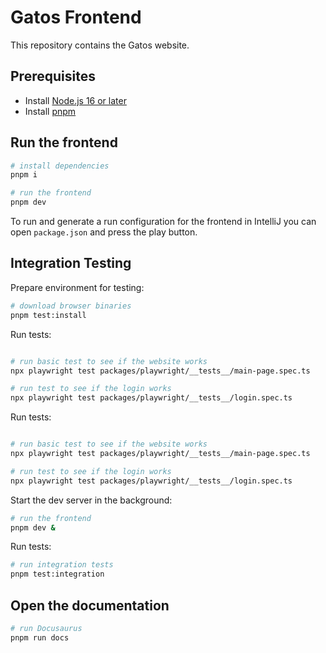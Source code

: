 # Gatos Frontend

This repository contains the Gatos website.

## Prerequisites

- Install [Node.js 16 or later](https://nodejs.org/en/)
- Install [pnpm](https://pnpm.io/installation)

## Run the frontend

```bash
# install dependencies
pnpm i

# run the frontend
pnpm dev
```

To run and generate a run configuration for the frontend in IntelliJ you can open `package.json` and press the play button.

## Integration Testing

Prepare environment for testing:

```bash
# download browser binaries
pnpm test:install
```

Run tests:

```bash

# run basic test to see if the website works
npx playwright test packages/playwright/__tests__/main-page.spec.ts

# run test to see if the login works
npx playwright test packages/playwright/__tests__/login.spec.ts

```

Run tests:

```bash

# run basic test to see if the website works
npx playwright test packages/playwright/__tests__/main-page.spec.ts

# run test to see if the login works
npx playwright test packages/playwright/__tests__/login.spec.ts

```

Start the dev server in the background:

```bash
# run the frontend
pnpm dev &
```

Run tests:

```bash
# run integration tests
pnpm test:integration
```

## Open the documentation

```bash
# run Docusaurus
pnpm run docs
```
